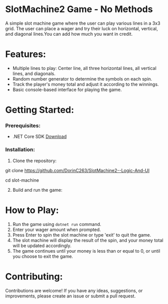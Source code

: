 # SlotMachine2 Game - No Methods

A simple slot machine game where the user can play various lines in a 3x3 grid. The user can place a wager and try their luck on horizontal, vertical, and diagonal lines.You can add how much you want in credit.

# Features:

- Multiple lines to play: Center line, all three horizontal lines, all vertical lines, and diagonals.
- Random number generator to determine the symbols on each spin.
- Track the player's money total and adjust it according to the winnings.
- Basic console-based interface for playing the game.

# Getting Started:

### Prerequisites:

- .NET Core SDK [Download](https://dotnet.microsoft.com/download)

### Installation:

1. Clone the repository:

git clone https://github.com/DorinC263/SlotMachine2--Logic-And-UI

cd slot-machine

2. Build and run the game:

# How to Play:

1. Run the game using `dotnet run` command.
2. Enter your wager amount when prompted.
3. Press Enter to spin the slot machine or type 'exit' to quit the game.
4. The slot machine will display the result of the spin, and your money total will be updated accordingly.
5. The game continues until your money is less than or equal to 0, or until you choose to exit the game.

# Contributing:

Contributions are welcome! If you have any ideas, suggestions, or improvements, please create an issue or submit a pull request.
